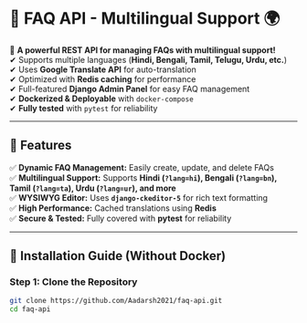 # 📝 FAQ API - Multilingual Support 🌍  

🚀 **A powerful REST API for managing FAQs with multilingual support!**  
✔ Supports multiple languages (**Hindi, Bengali, Tamil, Telugu, Urdu, etc.**)  
✔ Uses **Google Translate API** for auto-translation  
✔ Optimized with **Redis caching** for performance  
✔ Full-featured **Django Admin Panel** for easy FAQ management  
✔ **Dockerized & Deployable** with `docker-compose`  
✔ **Fully tested** with `pytest` for reliability  

---

## 📌 **Features**
✅ **Dynamic FAQ Management:** Easily create, update, and delete FAQs  
✅ **Multilingual Support:** Supports **Hindi (`?lang=hi`), Bengali (`?lang=bn`), Tamil (`?lang=ta`), Urdu (`?lang=ur`), and more**  
✅ **WYSIWYG Editor:** Uses **`django-ckeditor-5`** for rich text formatting  
✅ **High Performance:** Cached translations using **Redis**  
✅ **Secure & Tested:** Fully covered with **pytest** for reliability  

---

## 🔧 **Installation Guide (Without Docker)**
### **Step 1: Clone the Repository**
```bash
git clone https://github.com/Aadarsh2021/faq-api.git
cd faq-api
